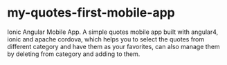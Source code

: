 # my-quotes-first-mobile-app
Ionic Angular Mobile App. A simple quotes mobile app built with angular4, ionic and apache cordova, which helps you to select the quotes from different category and have them as your favorites, can also manage them by deleting from category and adding to them.
